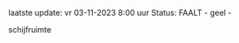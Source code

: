 laatste update: 
vr 03-11-2023  8:00   uur 
Status: FAALT - geel - 
<div class="service Y">schijfruimte</div>